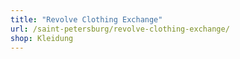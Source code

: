 ```yaml
---
title: "Revolve Clothing Exchange"
url: /saint-petersburg/revolve-clothing-exchange/
shop: Kleidung
---
```


